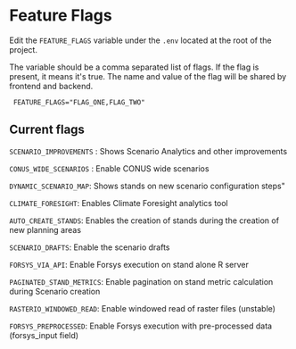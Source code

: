 # Feature Flags

Edit the `FEATURE_FLAGS` variable under the `.env` located at the root of the project.

The variable should be a comma separated list of flags. If the flag is present, it means it's true.
The name and value of the flag will be shared by frontend and backend.

```shell
 FEATURE_FLAGS="FLAG_ONE,FLAG_TWO"
```

## Current flags

`SCENARIO_IMPROVEMENTS` : Shows Scenario Analytics and other improvements

`CONUS_WIDE_SCENARIOS` : Enable CONUS wide scenarios

`DYNAMIC_SCENARIO_MAP`: Shows stands on new scenario configuration steps"

`CLIMATE_FORESIGHT`: Enables Climate Foresight analytics tool

`AUTO_CREATE_STANDS`: Enables the creation of stands during the creation of new planning areas

`SCENARIO_DRAFTS`: Enable the scenario drafts

`FORSYS_VIA_API`: Enable Forsys execution on stand alone R server

`PAGINATED_STAND_METRICS`: Enable pagination on stand metric calculation during Scenario creation

`RASTERIO_WINDOWED_READ`: Enable windowed read of raster files (unstable)

`FORSYS_PREPROCESSED`: Enable Forsys execution with pre-processed data (forsys_input field)
